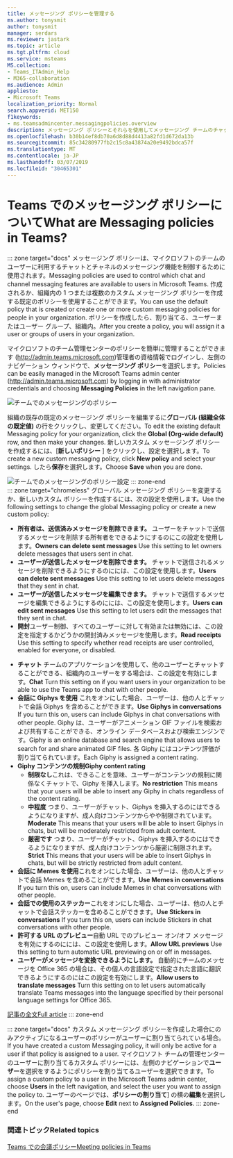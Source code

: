 ```yaml
---
title: メッセージング ポリシーを管理する
ms.author: tonysmit
author: tonysmit
manager: serdars
ms.reviewer: jastark
ms.topic: article
ms.tgt.pltfrm: cloud
ms.service: msteams
MS.collection:
- Teams_ITAdmin_Help
- M365-collaboration
ms.audience: Admin
appliesto:
- Microsoft Teams
localization_priority: Normal
search.appverid: MET150
f1keywords:
- ms.teamsadmincenter.messagingpolicies.overview
description: メッセージング ポリシーとそれらを使用してメッセージング チームのチャットを制御する方法について説明します。
ms.openlocfilehash: b30b14ef8db70a6d8d88d4413a82fd1d672da13b
ms.sourcegitcommit: 85c34280977fb2c15c8a43874a20e9492bdca57f
ms.translationtype: MT
ms.contentlocale: ja-JP
ms.lasthandoff: 03/07/2019
ms.locfileid: "30465301"
---
```

# <a name="what-are-messaging-policies-in-teams"></a><span data-ttu-id="28516-103">Teams でのメッセージング ポリシーについて</span><span class="sxs-lookup"><span data-stu-id="28516-103">What are Messaging policies in Teams?</span></span>  

::: zone target="docs"
<span data-ttu-id="28516-104">メッセージング ポリシーは、マイクロソフトのチームのユーザーに利用するチャットとチャネルのメッセージング機能を制御するために使用されます。</span><span class="sxs-lookup"><span data-stu-id="28516-104">Messaging policies are used to control which chat and channel messaging features are available to users in Microsoft Teams.</span></span> <span data-ttu-id="28516-105">作成されるか、組織内の 1 つまたは複数のカスタム メッセージング ポリシーを作成する既定のポリシーを使用することができます。</span><span class="sxs-lookup"><span data-stu-id="28516-105">You can use the default policy that is created or create one or more custom messaging policies for people in your organization.</span></span> <span data-ttu-id="28516-106">ポリシーを作成したら、割り当てる、ユーザーまたはユーザー グループ、組織内。</span><span class="sxs-lookup"><span data-stu-id="28516-106">After you create a policy, you will assign it a user or groups of users in your organization.</span></span>

<span data-ttu-id="28516-107">マイクロソフトのチーム管理センターのポリシーを簡単に管理することができます (http://admin.teams.microsoft.com)管理者の資格情報でログインし、左側のナビゲーション ウィンドウで、**メッセージング ポリシー**を選択します。</span><span class="sxs-lookup"><span data-stu-id="28516-107">Policies can be easily managed in the Microsoft Teams admin center (http://admin.teams.microsoft.com) by logging in with administrator credentials and choosing **Messaging Policies** in the left navigation pane.</span></span> 

![チームでのメッセージングのポリシー](media/messaging-policies-image1.png)

<span data-ttu-id="28516-109">組織の既存の既定のメッセージング ポリシーを編集するに**グローバル (組織全体の既定値)** の行をクリックし、変更してください。</span><span class="sxs-lookup"><span data-stu-id="28516-109">To edit the existing default Messaging policy for your organization, click the **Global (Org-wide default)** row, and then make your changes.</span></span> <span data-ttu-id="28516-110">新しいカスタム メッセージング ポリシーを作成するには、[**新しいポリシー** ] をクリックし、設定を選択します。</span><span class="sxs-lookup"><span data-stu-id="28516-110">To create a new custom messaging policy, click **New policy** and select your settings.</span></span> <span data-ttu-id="28516-111">したら**保存**を選択します。</span><span class="sxs-lookup"><span data-stu-id="28516-111">Choose **Save** when you are done.</span></span>

![チームでのメッセージングのポリシー設定](media/messaging-policies-image2.png)
::: zone-end  
::: zone target="chromeless"
<span data-ttu-id="28516-113">グローバル メッセージング ポリシーを変更するか、新しいカスタム ポリシーを作成するには、次の設定を使用します。</span><span class="sxs-lookup"><span data-stu-id="28516-113">Use the following settings to change the global Messaging policy or create a new custom policy:</span></span>

- <span data-ttu-id="28516-114">**所有者は、送信済みメッセージを削除できます。** ユーザーをチャットで送信するメッセージを削除する所有者をできるようにするのにこの設定を使用します。</span><span class="sxs-lookup"><span data-stu-id="28516-114">**Owners can delete sent messages**  Use this setting to let owners delete messages that users sent in chat.</span></span>
- <span data-ttu-id="28516-115">**ユーザーが送信したメッセージを削除できます。** チャットで送信されるメッセージを削除できるようにするのにには、この設定を使用します。</span><span class="sxs-lookup"><span data-stu-id="28516-115">**Users can delete sent messages** Use this setting to let users delete messages that they sent in chat.</span></span>
- <span data-ttu-id="28516-116">**ユーザーが送信したメッセージを編集できます。** チャットで送信するメッセージを編集できるようにするのにには、この設定を使用します。</span><span class="sxs-lookup"><span data-stu-id="28516-116">**Users can edit sent messages** Use this setting to let users edit the messages that they sent in chat.</span></span>
- <span data-ttu-id="28516-117">**開封**ユーザー制御、すべてのユーザーに対して有効または無効には、この設定を指定するかどうかの開封済みメッセージを使用します。</span><span class="sxs-lookup"><span data-stu-id="28516-117">**Read receipts** Use this setting to specify whether read receipts are user controlled, enabled for everyone, or disabled.</span></span>

<span data-ttu-id="28516-118"><a name="bkchat"> </a></span><span class="sxs-lookup"><span data-stu-id="28516-118"></span></span>

- <span data-ttu-id="28516-119">**チャット** チームのアプリケーションを使用して、他のユーザーとチャットすることができる、組織内のユーザーをする場合は、この設定を有効にします。</span><span class="sxs-lookup"><span data-stu-id="28516-119">**Chat**  Turn this setting on if you want users in your organization to be able to use the Teams app to chat with other people.</span></span>
- <span data-ttu-id="28516-120">**会話に Giphys を使用** これをオンにした場合、ユーザーは、他の人とチャットで会話 Giphys を含めることができます。</span><span class="sxs-lookup"><span data-stu-id="28516-120">**Use Giphys in conversations**  If you turn this on, users can include Giphys in chat conversations with other people.</span></span> <span data-ttu-id="28516-121">Giphy は、ユーザーがアニメーション GIF ファイルを検索および共有することができる、オンライン データベースおよび検索エンジンです。</span><span class="sxs-lookup"><span data-stu-id="28516-121">Giphy is an online database and search engine that allows users to search for and share animated GIF files.</span></span> <span data-ttu-id="28516-122">各 Giphy にはコンテンツ評価が割り当てられています。</span><span class="sxs-lookup"><span data-stu-id="28516-122">Each Giphy is assigned a content rating.</span></span>
- <span data-ttu-id="28516-123">**Giphy コンテンツの規制**</span><span class="sxs-lookup"><span data-stu-id="28516-123">**Giphy content rating**</span></span> 
    - <span data-ttu-id="28516-124">**制限なし**これは、できることを意味、ユーザーがコンテンツの規制に関係なくチャットで、Giphy を挿入します。</span><span class="sxs-lookup"><span data-stu-id="28516-124">**No restriction** This means that your users will be able to insert any Giphy in chats regardless of the content rating.</span></span>
    - <span data-ttu-id="28516-125">**中程度** つまり、ユーザーがチャット、Giphys を挿入するのにはできるようになりますが、成人向けコンテンツからやや制限されています。</span><span class="sxs-lookup"><span data-stu-id="28516-125">**Moderate**  This means that your users will be able to insert Giphys in chats, but will be moderately restricted from adult content.</span></span>
    - <span data-ttu-id="28516-126">**厳密です** つまり、ユーザーがチャット、Giphys を挿入するのにはできるようになりますが、成人向けコンテンツから厳密に制限されます。</span><span class="sxs-lookup"><span data-stu-id="28516-126">**Strict**  This means that your users will be able to insert Giphys in chats, but will be strictly restricted from adult content.</span></span>
- <span data-ttu-id="28516-127">**会話に Memes を使用**これをオンにした場合、ユーザーは、他の人とチャットで会話 Memes を含めることができます。</span><span class="sxs-lookup"><span data-stu-id="28516-127">**Use Memes in conversations** If you turn this on, users can include Memes in chat conversations with other people.</span></span> 
- <span data-ttu-id="28516-128">**会話での使用のステッカー**これをオンにした場合、ユーザーは、他の人とチャットで会話ステッカーを含めることができます。</span><span class="sxs-lookup"><span data-stu-id="28516-128">**Use Stickers in conversations** If you turn this on, users can include Stickers in chat conversations with other people.</span></span>
- <span data-ttu-id="28516-129">**許可する URL のプレビュー**自動 URL でのプレビュー オン/オフ メッセージを有効にするのにには、この設定を使用します。</span><span class="sxs-lookup"><span data-stu-id="28516-129">**Allow URL previews** Use this setting to turn automatic URL previewing on or off in messages.</span></span>
- <span data-ttu-id="28516-130">**ユーザーがメッセージを変換できるようにします。** 自動的にチームのメッセージを Office 365 の場合は、その個人の言語設定で指定された言語に翻訳できるようにするのにはこの設定を有効にします。</span><span class="sxs-lookup"><span data-stu-id="28516-130">**Allow users to translate messages** Turn this setting on to let users automatically translate Teams messages into the language specified by their personal language settings for Office 365.</span></span> 

[<span data-ttu-id="28516-131">記事の全文</span><span class="sxs-lookup"><span data-stu-id="28516-131">Full article</span></span>](messaging-policies-in-teams.md)
::: zone-end

::: zone target="docs"
<span data-ttu-id="28516-132">カスタム メッセージング ポリシーを作成した場合にのみアクティブになるユーザーのポリシーがユーザーに割り当てられている場合。</span><span class="sxs-lookup"><span data-stu-id="28516-132">If you have created a custom Messaging policy, it will only be active for a user if that policy is assigned to a user.</span></span> <span data-ttu-id="28516-133">マイクロソフト チームの管理センターのユーザーに割り当てるカスタム ポリシーには、左側のナビゲーションで**ユーザー**を選択をするようにポリシーを割り当てるユーザーを選択できます。</span><span class="sxs-lookup"><span data-stu-id="28516-133">To assign a custom policy to a user in the Microsoft Teams admin center, choose **Users** in the left navigation, and select the user you want to assign the policy to.</span></span> <span data-ttu-id="28516-134">ユーザーのページでは、**ポリシーの割り当て**] の横の**編集**を選択します。</span><span class="sxs-lookup"><span data-stu-id="28516-134">On the user's page, choose **Edit** next to **Assigned Policies**.</span></span>
::: zone-end

### <a name="related-topics"></a><span data-ttu-id="28516-135">関連トピック</span><span class="sxs-lookup"><span data-stu-id="28516-135">Related topics</span></span>
[<span data-ttu-id="28516-136">Teams での会議ポリシー</span><span class="sxs-lookup"><span data-stu-id="28516-136">Meeting policies in Teams</span></span>](meeting-policies-in-teams.md)



